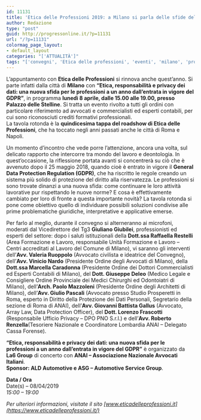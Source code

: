 ```yaml
---
id: 11131
title: 'Etica delle Professioni 2019: a Milano si parla delle sfide del GDPR'
author: Redazione
type: "post"
guid: http://progressonline.it/?p=11131
url: "/?p=11131"
colormag_page_layout:
- default_layout
categories: "['ATTUALITÀ']"
tags: "['convegni', 'Etica delle professioni', 'eventi', 'milano', 'professionisti']"
---
```


L’appuntamento con **Etica delle Professioni** si rinnova anche quest’anno. Si parte infatti dalla città di **Milano** con **“Etica, responsabilità e privacy dei dati: una nuova sfida per le professioni a un anno dall’entrata in vigore del GDPR”**, in programma **lunedì 8 aprile, dalle 15.00 alle 19.00, presso Palazzo delle Stelline**. Si tratta un evento rivolto a tutti gli ordini con particolare riferimento ad avvocati e commercialisti ed esperti contabili, per cui sono riconosciuti crediti formativi professionali.  
La tavola rotonda è la **quindicesima tappa del roadshow di Etica delle Professioni**, che ha toccato negli anni passati anche le città di Roma e Napoli.

Un momento d’incontro che vede porre l’attenzione, ancora una volta, sul delicato rapporto che intercorre tra mondo del lavoro e deontologia. In quest’occasione, la riflessione portata avanti si concentrerà su ciò che è avvenuto dopo il 25 maggio 2018, quando cioè è entrato in vigore il **General Data Protection Regulation (GDPR)**, che ha riscritto le regole creando un sistema più solido di protezione del diritto alla riservatezza. Le professioni si sono trovate dinanzi a una nuova sfida: come continuare le loro attività lavorative pur rispettando le nuove norme? E cosa è effettivamente cambiato per loro di fronte a questa importante novità? La tavola rotonda si pone come obiettivo quello di individuare possibili soluzioni condivise alle prime problematiche giuridiche, interpretative e applicative emerse.

Per farlo al meglio, durante il convegno si alterneranno ai microfoni, moderati dal Vicedirettore del Tg3 **Giuliano Giubilei**, professionisti ed esperti del settore: dopo i saluti istituzionali della **Dott.ssa Raffaella Restelli** (Area Formazione e Lavoro, responsabile Unità Formazione e Lavoro – Centri accreditati al Lavoro del Comune di Milano), vi saranno gli interventi dell’**Avv. Valeria Ruoppolo** (Avvocato civilista e ideatrice del Convegno), dell’**Avv. Vinicio Nardo** (Presidente Ordine degli Avvocati di Milano), della **Dott.ssa Marcella Caradonna** (Presidente Ordine dei Dottori Commercialisti ed Esperti Contabili di Milano), del **Dott. Giuseppe Deleo** (Medico Legale e Consigliere Ordine Provinciale dei Medici Chirurghi ed Odontoiatri di Milano), dell’**Arch. Paolo Mazzoleni** (Presidente Ordine degli Architetti di Milano), dell’**Avv. Giulio Pascali** (Avvocato presso Studio Prosperetti in Roma, esperto in Diritto della Protezione dei Dati Personali, Segretario della sezione di Roma di ANAI), dell’**Avv. Giovanni Battista Gallus** (Avvocato, Array Law, Data Protection Officer), del **Dott. Lorenzo Frascotti** (Responsabile Ufficio Privacy – DPO PNO S.r.l.) e dell’**Avv. Roberto Renzella**(Tesoriere Nazionale e Coordinatore Lombardia ANAI – Delegato Cassa Forense).

**“Etica, responsabilità e privacy dei dati: una nuova sfida per le professioni a un anno dall’entrata in vigore del GDPR”** è organizzato da **La6 Group** di concerto con **ANAI – Associazione Nazionale Avvocati Italiani**.  
**Sponsor: ALD Automotive e ASG – Automotive Service Group**.

**Data / Ora**  
Date(s) – 08/04/2019  
*15:00 – 19:00*

*Per ulteriori informazioni, visitate il sito [www.eticadelleprofessioni.it](https://www.eticadelleprofessioni.it/)*